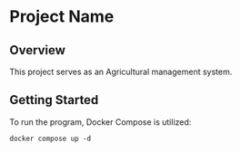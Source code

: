 # Project Name

## Overview

This project serves as an Agricultural management system.

## Getting Started

To run the program, Docker Compose is utilized:

`docker compose up -d`
